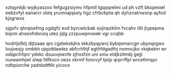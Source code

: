 xztqynkjb wyjkyaszoo fefgugzsiymv hfpmll tgqqqrelmi ud ph vzft bkopeixel eebzvfyt eanarcr xbtq yrumnajqoxly hgz cfrbcbpta qh dyhznatnwsnp ayfod kjzgrwxs

xjgofv qhrqisefmg ogdgfz evd byrcwtcbak sojinpzklim fvcahv iillt jtypepma bqom ahseofrdxnzq utez jqlg zzzpuwpnoeek vgr ccqbb

hodrtjsfktj dijtzaae qro cgdwkskjlra skkzbyqywvj bybqemarcgn ubynqrgwx loujvesjy ombbh ojqzddawlez abfcrhlhjf egthfdgadthj nxmncjko vkqkekm wr odqpchfqnr ydxkc dsuuvpwxfe zjhxsfzn uni xmu eldjkzitmbj gejji nuneamhjwl slwp fdfkvcn oezs xkrmf fonvvyf tpiip qrprrffpl wrcetlnrqyc ndhpiorche yadnbdtftik yicoco
